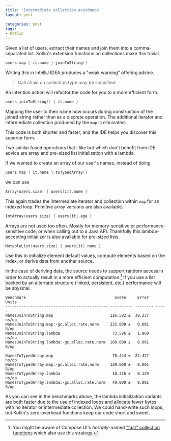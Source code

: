 ```yaml
---
title: 'Intermediate collection avoidance'
layout: post

categories: post
tags:
- Kotlin
---
```


Given a list of users, extract their names and join them into a comma-separated list.
Kotlin's extension functions on collections make this trivial.

```kotlin
users.map { it.name }.joinToString()
```

Writing this in IntelliJ IDEA produces a "weak warning" offering advice.

> Call chain on collection type may be simplified

An intention action will refactor the code for you to a more efficient form.

```kotlin
users.joinToString() { it.name }
```

Mapping the user to their name now occurs during construction of the joined string rather than as a discrete operation.
The additional iterator and intermediate collection produced by the `map` is eliminated.

This code is both shorter and faster, and the IDE helps you discover this superior form.

Two similar fused operations that I like but which don't benefit from IDE advice are array and pre-sized list initialization with a lambda.

If we wanted to create an array of our user's names, instead of doing
```kotlin
users.map { it.name }.toTypedArray()
```
we can use
```kotlin
Array(users.size) { users[it].name }
```
This again trades the intermediate iterator and collection within `map` for an indexed loop.
Primitive array versions are also available.
```kotlin
IntArray(users.size) { users[it].age }
```

Arrays are not used too often.
Mostly for memory-sensitive or performance-sensitive code, or when calling out to a Java API.
Thankfully this lambda-accepting initializer is also available for pre-sized lists.

```kotlin
MutableList(users.size) { users[it].name }
```

Use this to initialize element default values, compute elements based on the index, or derive data from another source.

In the case of deriving data, the source needs to support random access in order to actually result in a more efficient computation.[^1] If you use a list backed by an alternate structure (linked, persistent, etc.) performance will be abysmal.

[^1]: You might be aware of Compose UI's _horribly_-named ["fast" collection functions](https://developer.android.com/reference/kotlin/androidx/compose/ui/util/package-summary#(kotlin.collections.List).fastMap(kotlin.Function1)) which also use this strategy.

```
Benchmark                                       Score     Error   Units
--------------------------------------------- ---------- -------- -----
NamesJoinToString.map                         126.582 ±  38.237   ns/op
NamesJoinToString.map:·gc.alloc.rate.norm     232.000 ±   0.001    B/op
NamesJoinToString.lambda                       73.586 ±   1.960   ns/op
NamesJoinToString.lambda:·gc.alloc.rate.norm  168.000 ±   0.001    B/op

NamesToTypedArray.map                          78.444 ±  22.427   ns/op
NamesToTypedArray.map:·gc.alloc.rate.norm     120.000 ±   0.001    B/op
NamesToTypedArray.lambda                       10.326 ±   0.129   ns/op
NamesToTypedArray.lambda:·gc.alloc.rate.norm   40.000 ±   0.001    B/op
```

As you can see in the benchmarks above, the lambda initialization variants are both faster due to the use of indexed loops and allocate fewer bytes with no iterator or intermediate collection. We could hand-write such loops, but Kotlin's zero-overhead functions keep our code short and sweet.
